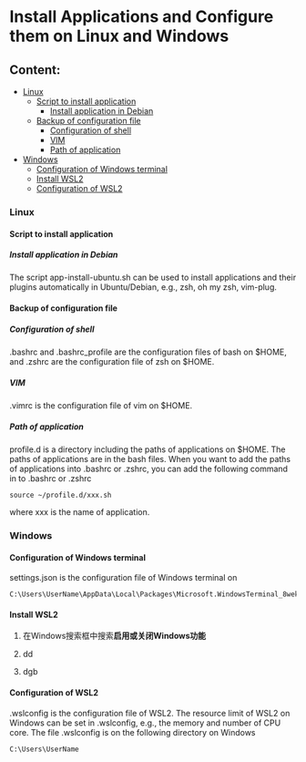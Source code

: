 # Install Applications and Configure them on Linux and Windows
## Content:
- [Linux](#linux)
  - [Script to install application](#Script-to-install-application)
    - [Install application in Debian](#Install-application-in-Debian)
  - [Backup of configuration file](#Backup-of-configuration-file)
    - [Configuration of shell](#Configuration-of-shell)
    - [VIM](#vim)
    - [Path of application](#Path-of-application)
- [Windows](#windows)
  - [Configuration of Windows terminal](#Configuration-of-Windows-terminal)
  - [Install WSL2](#Install-WSL2)
  - [Configuration of WSL2](#Configuration-of-WSL2)

### Linux
#### Script to install application
##### Install application in Debian
The script app-install-ubuntu.sh can be used to install applications and their plugins automatically in Ubuntu/Debian, e.g., zsh, oh my zsh, vim-plug.  

#### Backup of configuration file
##### Configuration of shell
.bashrc and .bashrc_profile are the configuration files of bash on $HOME, and .zshrc are the configuration file of zsh on $HOME.
##### VIM
.vimrc is the configuration file of vim on $HOME.
##### Path of application
profile.d is a directory including the paths of applications on $HOME. The paths of applications are in the bash files. When you want to add the paths of applications into .bashrc or .zshrc, you can add the following command in to .bashrc or .zshrc
```
source ~/profile.d/xxx.sh
```
where xxx is the name of application.

### Windows
#### Configuration of Windows terminal
settings.json is the configuration file of Windows terminal on  
```
C:\Users\UserName\AppData\Local\Packages\Microsoft.WindowsTerminal_8wekyb3d8bbwe\LocalState
```
#### Install WSL2
1. 在Windows搜索框中搜索**启用或关闭Windows功能**
   
3. dd
4. dgb
#### Configuration of WSL2
.wslconfig is the configuration file of WSL2. The resource limit of WSL2 on Windows can be set in .wslconfig, e.g., the memory and number of CPU core. The file .wslconfig is on the following directory on Windows
```
C:\Users\UserName
```
